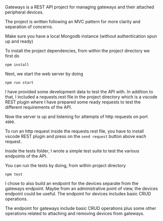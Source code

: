 Gateways is a REST API project for managing gateways and their attached peripheral devices.

The project is written following an MVC pattern for more clarity and separation of concerns.

Make sure you have a local Mongodb instance (without authentication spun up and ready)

To install the project dependencies, from within the project directory we first do

`npm install`

Next, we start the web server by doing

`npm run start`

I have provided some development data to test the API with. In addition to that, I included a requests.rest
file in the project directory which is a vscode REST plugin where I have prepared some ready requests to test the different requirements of the API.

Now the server is up and listening for attempts of http requests on port `4000`.

To run an http request inside the requests.rest file, you have to install vscode REST plugin and press on the `send request` button above each request.

Inside the tests folder, I wrote a simple test suite to test the various endpoints of the API.

You can run the tests by doing, from within project directory

`npm test`

I chose to also build an endpoint for the devices separate from the gateways endpoint. Maybe from an administrative point of view, the devices endpoint could be useful. The endpoint for devices includes basic CRUD operations.

The endpoint for gateways include basic CRUD operations plus some other operations related to attaching and removing devices from gateways.
